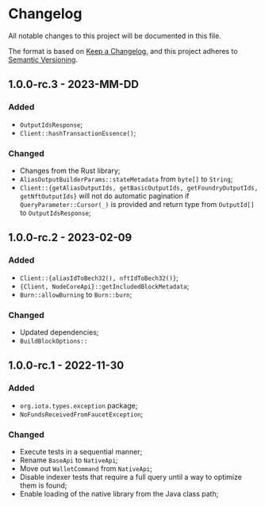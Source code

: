 # Changelog

All notable changes to this project will be documented in this file.

The format is based on [Keep a Changelog](https://keepachangelog.com/en/1.0.0/),
and this project adheres to [Semantic Versioning](https://semver.org/spec/v2.0.0.html).

<!-- ## Unreleased - YYYY-MM-DD

### Added

### Changed

### Deprecated

### Removed

### Fixed

### Security -->

## 1.0.0-rc.3 - 2023-MM-DD

### Added

- `OutputIdsResponse`;
- `Client::hashTransactionEssence()`;

### Changed

- Changes from the Rust library;
- `AliasOutputBuilderParams::stateMetadata` from `byte[]` to `String`;
- `Client::{getAliasOutputIds, getBasicOutputIds, getFoundryOutputIds, getNftOutputIds}` will not do automatic pagination if `QueryParameter::Cursor(_)` is provided and return type from `OutputId[]` to `OutputIdsResponse`;

## 1.0.0-rc.2 - 2023-02-09

### Added

- `Client::{aliasIdToBech32(), nftIdToBech32()}`;
- `{Client, NodeCoreApi}::getIncludedBlockMetadata`;
- `Burn::allowBurning` to `Burn::burn`;

### Changed

- Updated dependencies;
- `BuildBlockOptions::`

## 1.0.0-rc.1 - 2022-11-30

### Added

- `org.iota.types.exception` package;
- `NoFundsReceivedFromFaucetException`;

### Changed

- Execute tests in a sequential manner;
- Rename `BaseApi` to `NativeApi`;
- Move out `WalletCommand` from `NativeApi`;
- Disable indexer tests that require a full query until a way to optimize them is found;
- Enable loading of the native library from the Java class path;

<!--
## 1.0.0-rc.2 - 2022-11-01

### Added

- Allow integers values in QueryParams;
- Added following methods to the `MiscellaneousApi`:
  - `getTokenSupply()`;
  - `getProtocolParameters()`;

### Changed

- Improve performance of tests by avoiding unnecessary indexer requests;

## 1.0.0-rc.1 - 2022-09-29

### Added

- Client APIs:
    - `BaseApi`;
    - `HighLevelApi`;
    - `MiscellaneousApi`;
    - `NodeCoreApi`;
    - `NodeIndexerApi`;
    - `UtilsApi`;

- Examples:
    - `CreateBlock`;
    - `GenerateAddresses`
    - `GenerateMnemonic`;
    - `GetBlock`;
    - `GetBlockMetadata`;
    - `GetBlockRaw`;
    - `GetHealth`;
    - `GetInfo`;
    - `GetMilestoneById`;
    - `GetMilestoneByIdRaw`;
    - `GetMilestoneByIndex`;
    - `GetMilestoneByIndexRaw`;
    - `GetOutputs`;
    - `GetReceipts`;
    - `GetReceiptsMigratedAt`;
    - `GetTips`;
    - `GetTreasury`;
    - `GetUtxoChangesById`;
    - `GetUtxoChangesByIndex`;
    - `PostBlock`;
    - `PostBlockRaw`;
    - `PrepareAndSignTransaction`;

### Changed

- Rust interaction through a JSON passing approach;

### Removed

- All glue code;
-->